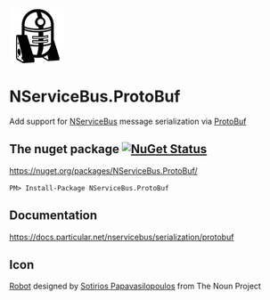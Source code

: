 ![Icon](https://raw.githubusercontent.com/NServiceBusExtensions/NServiceBus.ProtoBufNet/master/package_icon.png)

NServiceBus.ProtoBuf
===========================

Add support for [NServiceBus](https://docs.particular.net/nservicebus/) message serialization via [ProtoBuf](https://github.com/mgravell/protobuf-net)


## The nuget package  [![NuGet Status](https://img.shields.io/nuget/v/NServiceBus.ProtoBuf.svg?style=flat)](https://www.nuget.org/packages/NServiceBus.ProtoBuf/)

https://nuget.org/packages/NServiceBus.ProtoBuf/

    PM> Install-Package NServiceBus.ProtoBuf


## Documentation

https://docs.particular.net/nservicebus/serialization/protobuf


## Icon

<a href="https://thenounproject.com/term/robot/10415/" target="_blank">Robot</a> designed by <a href="https://thenounproject.com/Soto/" target="_blank">Sotirios Papavasilopoulos</a> from The Noun Project

